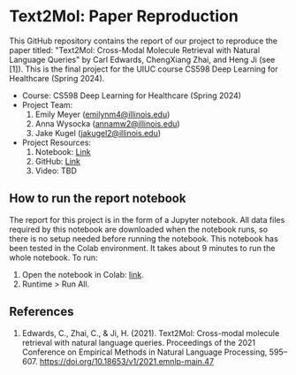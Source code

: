 # Text2Mol: Paper Reproduction

This GitHub repository contains the report of our project to reproduce the paper titled: "Text2Mol: Cross-Modal Molecule Retrieval with Natural Language Queries" by Carl Edwards, ChengXiang Zhai, and Heng Ji (see [1]).  This is the final project for the UIUC course CS598 Deep Learning for Healthcare (Spring 2024).

- Course: CS598 Deep Learning for Healthcare (Spring 2024)
- Project Team:
  1. Emily Meyer (emilynm4@illinois.edu)
  2. Anna Wysocka (annamw2@illinois.edu)
  3. Jake Kugel (jakugel2@illinois.edu)
- Project Resources:
  1. Notebook: [Link](https://colab.research.google.com/github/jakekugel/uiuc-cs598-text2mol/blob/main/text2mol-project-report.ipynb)
  2. GitHub: [Link](https://github.com/jakekugel/uiuc-cs598-text2mol)
  3. Video: TBD

## How to run the report notebook

The report for this project is in the form of a Jupyter notebook.  All data files required by this notebook are downloaded when the notebook runs, so there is no setup needed before running the notebook.  This notebook has been tested in the Colab environment.  It takes about 9 minutes to run the whole notebook.  To run:

1. Open the notebook in Colab: [link](https://colab.research.google.com/github/jakekugel/uiuc-cs598-text2mol/blob/main/text2mol-project-report.ipynb).
2. Runtime > Run All.

## References

1.   Edwards, C., Zhai, C., & Ji, H. (2021). Text2Mol: Cross-modal molecule retrieval with natural language queries. Proceedings of the 2021 Conference on Empirical Methods in Natural Language Processing, 595–607. https://doi.org/10.18653/v1/2021.emnlp-main.47
